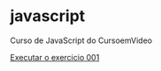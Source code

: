 # javascript
 Curso de JavaScript do CursoemVideo

<a  href="https://thiagoschaefer.github.io/html-css/exercicios/ex001/index.html"> Executar o exercicio 001